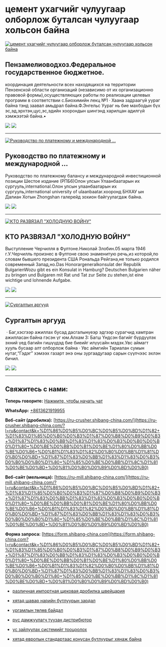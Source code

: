 # цемент ухагчийг чулуугаар олборлож буталсан чулуугаар хольсон байна

<a href="https://swt.shibang-china.com/?l=ru&img&k=%D1%86%D0%B5%D0%BC%D0%B5%D0%BD%D1%82+%D1%83%D1%85%D0%B0%D0%B3%D1%87%D0%B8%D0%B9%D0%B3+%D1%87%D1%83%D0%BB%D1%83%D1%83%D0%B3%D0%B0%D0%B0%D1%80+%D0%BE%D0%BB%D0%B1%D0%BE%D1%80%D0%BB%D0%BE%D0%B6+%D0%B1%D1%83%D1%82%D0%B0%D0%BB%D1%81%D0%B0%D0%BD+%D1%87%D1%83%D0%BB%D1%83%D1%83%D0%B3%D0%B0%D0%B0%D1%80+%D1%85%D0%BE%D0%BB%D1%8C%D1%81%D0%BE%D0%BD+%D0%B1%D0%B0%D0%B9%D0%BD%D0%B0" target="_blank">![цемент ухагчийг чулуугаар олборлож буталсан чулуугаар хольсон байна](http://static.shibang-china.com/all-800x300/295.jpg)</a>

## Пензамелиоводхоз.Федеральное государственное бюджетное.
координация деятельности всех находящихся на территории Пензенской области организаций (независимо от их организационно правовой формы),осуществляющих работы по реализации целевых программ в соответствии с.Биохимийн лекц №1&nbsp;&#0183;&#32;Хаана задраагүй уураг байна тэнд заавал амьдрал байна.Ф.Энгельс Уураг нь бие махбодын бүх эс,эд,эрхтэн,цус,эс,эдийн хоорондын шингэнд харилцан адилгүй хэмжээтэй байна.•


<a href="https://whatsapp.shibangsoft.com/WhatsApp.php" target="_blank" title="WhatsApp">![](http://static.shibang-china.com/icon/whatsapp.png)</a> <a href="https://swt.shibang-china.com/?l=ru&icon&k=%D1%86%D0%B5%D0%BC%D0%B5%D0%BD%D1%82+%D1%83%D1%85%D0%B0%D0%B3%D1%87%D0%B8%D0%B9%D0%B3+%D1%87%D1%83%D0%BB%D1%83%D1%83%D0%B3%D0%B0%D0%B0%D1%80+%D0%BE%D0%BB%D0%B1%D0%BE%D1%80%D0%BB%D0%BE%D0%B6+%D0%B1%D1%83%D1%82%D0%B0%D0%BB%D1%81%D0%B0%D0%BD+%D1%87%D1%83%D0%BB%D1%83%D1%83%D0%B3%D0%B0%D0%B0%D1%80+%D1%85%D0%BE%D0%BB%D1%8C%D1%81%D0%BE%D0%BD+%D0%B1%D0%B0%D0%B9%D0%BD%D0%B0" target="_blank">![](http://static.shibang-china.com/icon/chat-ru.png)</a>

---

<a href="https://swt.shibang-china.com/?l=ru&img&k=%D1%86%D0%B5%D0%BC%D0%B5%D0%BD%D1%82+%D1%83%D1%85%D0%B0%D0%B3%D1%87%D0%B8%D0%B9%D0%B3+%D1%87%D1%83%D0%BB%D1%83%D1%83%D0%B3%D0%B0%D0%B0%D1%80+%D0%BE%D0%BB%D0%B1%D0%BE%D1%80%D0%BB%D0%BE%D0%B6+%D0%B1%D1%83%D1%82%D0%B0%D0%BB%D1%81%D0%B0%D0%BD+%D1%87%D1%83%D0%BB%D1%83%D1%83%D0%B3%D0%B0%D0%B0%D1%80+%D1%85%D0%BE%D0%BB%D1%8C%D1%81%D0%BE%D0%BD+%D0%B1%D0%B0%D0%B9%D0%BD%D0%B0" target="_blank">![Руководство по платежному и международной …](http://static.shibang-china.com/all-800x300/4.jpg)</a>

## Руководство по платежному и международной …
Руководство по платежному балансу и международной инвестиционной позиции Шестое издание (РПБ6)Олон улсын Улаанбаатарын их сургууль,international.Олон улсын улаанбаатарын их сургууль,international university of ulaanbaatar.хооронд БНХАУ ын Далиан Хотын Zhongshan галерейд зохион байгуулагдаж байна.


<a href="https://whatsapp.shibangsoft.com/WhatsApp.php" target="_blank" title="WhatsApp">![](http://static.shibang-china.com/icon/whatsapp.png)</a> <a href="https://swt.shibang-china.com/?l=ru&icon&k=%D1%86%D0%B5%D0%BC%D0%B5%D0%BD%D1%82+%D1%83%D1%85%D0%B0%D0%B3%D1%87%D0%B8%D0%B9%D0%B3+%D1%87%D1%83%D0%BB%D1%83%D1%83%D0%B3%D0%B0%D0%B0%D1%80+%D0%BE%D0%BB%D0%B1%D0%BE%D1%80%D0%BB%D0%BE%D0%B6+%D0%B1%D1%83%D1%82%D0%B0%D0%BB%D1%81%D0%B0%D0%BD+%D1%87%D1%83%D0%BB%D1%83%D1%83%D0%B3%D0%B0%D0%B0%D1%80+%D1%85%D0%BE%D0%BB%D1%8C%D1%81%D0%BE%D0%BD+%D0%B1%D0%B0%D0%B9%D0%BD%D0%B0" target="_blank">![](http://static.shibang-china.com/icon/chat-ru.png)</a>

---

<a href="https://swt.shibang-china.com/?l=ru&img&k=%D1%86%D0%B5%D0%BC%D0%B5%D0%BD%D1%82+%D1%83%D1%85%D0%B0%D0%B3%D1%87%D0%B8%D0%B9%D0%B3+%D1%87%D1%83%D0%BB%D1%83%D1%83%D0%B3%D0%B0%D0%B0%D1%80+%D0%BE%D0%BB%D0%B1%D0%BE%D1%80%D0%BB%D0%BE%D0%B6+%D0%B1%D1%83%D1%82%D0%B0%D0%BB%D1%81%D0%B0%D0%BD+%D1%87%D1%83%D0%BB%D1%83%D1%83%D0%B3%D0%B0%D0%B0%D1%80+%D1%85%D0%BE%D0%BB%D1%8C%D1%81%D0%BE%D0%BD+%D0%B1%D0%B0%D0%B9%D0%BD%D0%B0" target="_blank">![КТО РАЗВЯЗАЛ &quot;ХОЛОДНУЮ ВОЙНУ&quot;](http://static.shibang-china.com/all-800x300/578.jpg)</a>

## КТО РАЗВЯЗАЛ &quot;ХОЛОДНУЮ ВОЙНУ&quot;
Выступление Черчилля в Фултоне.Николай Злобин.05 марта 1946 г.У.Черчилль произнес в Фултоне свою знаменитую речь,из которой,по словам бывшего президента США Рональда Рейгана,не только родился современный Запад,но.Das Honorargeneralkonsulat der Republik BulgarienWozu gibt es ein Konsulat in Hamburg? Deutschen Bulgarien n&#228;her zu bringen und Bulgaren mit Rat und Tat zur Seite zu stehen,ist eine wichtige und lohnende Aufgabe.


<a href="https://whatsapp.shibangsoft.com/WhatsApp.php" target="_blank" title="WhatsApp">![](http://static.shibang-china.com/icon/whatsapp.png)</a> <a href="https://swt.shibang-china.com/?l=ru&icon&k=%D1%86%D0%B5%D0%BC%D0%B5%D0%BD%D1%82+%D1%83%D1%85%D0%B0%D0%B3%D1%87%D0%B8%D0%B9%D0%B3+%D1%87%D1%83%D0%BB%D1%83%D1%83%D0%B3%D0%B0%D0%B0%D1%80+%D0%BE%D0%BB%D0%B1%D0%BE%D1%80%D0%BB%D0%BE%D0%B6+%D0%B1%D1%83%D1%82%D0%B0%D0%BB%D1%81%D0%B0%D0%BD+%D1%87%D1%83%D0%BB%D1%83%D1%83%D0%B3%D0%B0%D0%B0%D1%80+%D1%85%D0%BE%D0%BB%D1%8C%D1%81%D0%BE%D0%BD+%D0%B1%D0%B0%D0%B9%D0%BD%D0%B0" target="_blank">![](http://static.shibang-china.com/icon/chat-ru.png)</a>

---

<a href="https://swt.shibang-china.com/?l=ru&img&k=%D1%86%D0%B5%D0%BC%D0%B5%D0%BD%D1%82+%D1%83%D1%85%D0%B0%D0%B3%D1%87%D0%B8%D0%B9%D0%B3+%D1%87%D1%83%D0%BB%D1%83%D1%83%D0%B3%D0%B0%D0%B0%D1%80+%D0%BE%D0%BB%D0%B1%D0%BE%D1%80%D0%BB%D0%BE%D0%B6+%D0%B1%D1%83%D1%82%D0%B0%D0%BB%D1%81%D0%B0%D0%BD+%D1%87%D1%83%D0%BB%D1%83%D1%83%D0%B3%D0%B0%D0%B0%D1%80+%D1%85%D0%BE%D0%BB%D1%8C%D1%81%D0%BE%D0%BD+%D0%B1%D0%B0%D0%B9%D0%BD%D0%B0" target="_blank">![Сургалтын аргууд](http://static.shibang-china.com/all-800x300/529.jpg)</a>

## Сургалтын аргууд
&nbsp;&#0183;&#32;Баг,хэсгээр ажиллах бусад дасгалынүеэр эдгээр сурагчид хамтран ажилласан байна гэсэн үг юм.Алхам 3: Багш Үндсэн багийг бүрдүүлэх эхний үед багийн гишүүдэд бие биеийг илүүсайн мэдэх.Увс аймагт хууль бусаар алт олборлож байна&nbsp;&#0183;&#32;Увс аймгийн Тариалан сумын нутаг,“Гэдэг” хэмээх газарт энэ оны зургаадугаар сарын сүүлчээс эхлэн бичил.


<a href="https://whatsapp.shibangsoft.com/WhatsApp.php" target="_blank" title="WhatsApp">![](http://static.shibang-china.com/icon/whatsapp.png)</a> <a href="https://swt.shibang-china.com/?l=ru&icon&k=%D1%86%D0%B5%D0%BC%D0%B5%D0%BD%D1%82+%D1%83%D1%85%D0%B0%D0%B3%D1%87%D0%B8%D0%B9%D0%B3+%D1%87%D1%83%D0%BB%D1%83%D1%83%D0%B3%D0%B0%D0%B0%D1%80+%D0%BE%D0%BB%D0%B1%D0%BE%D1%80%D0%BB%D0%BE%D0%B6+%D0%B1%D1%83%D1%82%D0%B0%D0%BB%D1%81%D0%B0%D0%BD+%D1%87%D1%83%D0%BB%D1%83%D1%83%D0%B3%D0%B0%D0%B0%D1%80+%D1%85%D0%BE%D0%BB%D1%8C%D1%81%D0%BE%D0%BD+%D0%B1%D0%B0%D0%B9%D0%BD%D0%B0" target="_blank">![](http://static.shibang-china.com/icon/chat-ru.png)</a>

---
## Свяжитесь с нами:

**Теперь говорите:** [Нажмите, чтобы начать чат](https://swt.shibang-china.com?l=ru&contact&k=%D1%86%D0%B5%D0%BC%D0%B5%D0%BD%D1%82+%D1%83%D1%85%D0%B0%D0%B3%D1%87%D0%B8%D0%B9%D0%B3+%D1%87%D1%83%D0%BB%D1%83%D1%83%D0%B3%D0%B0%D0%B0%D1%80+%D0%BE%D0%BB%D0%B1%D0%BE%D1%80%D0%BB%D0%BE%D0%B6+%D0%B1%D1%83%D1%82%D0%B0%D0%BB%D1%81%D0%B0%D0%BD+%D1%87%D1%83%D0%BB%D1%83%D1%83%D0%B3%D0%B0%D0%B0%D1%80+%D1%85%D0%BE%D0%BB%D1%8C%D1%81%D0%BE%D0%BD+%D0%B1%D0%B0%D0%B9%D0%BD%D0%B0)

**WhatsApp:**  [+8613621919955](https://whatsapp.shibangsoft.com/WhatsApp.php)

**Веб-сайт (дробилка):** [https://ru-crusher.shibang-china.com/](https://ru-crusher.shibang-china.com/?l=ru&contact&k=%D1%86%D0%B5%D0%BC%D0%B5%D0%BD%D1%82+%D1%83%D1%85%D0%B0%D0%B3%D1%87%D0%B8%D0%B9%D0%B3+%D1%87%D1%83%D0%BB%D1%83%D1%83%D0%B3%D0%B0%D0%B0%D1%80+%D0%BE%D0%BB%D0%B1%D0%BE%D1%80%D0%BB%D0%BE%D0%B6+%D0%B1%D1%83%D1%82%D0%B0%D0%BB%D1%81%D0%B0%D0%BD+%D1%87%D1%83%D0%BB%D1%83%D1%83%D0%B3%D0%B0%D0%B0%D1%80+%D1%85%D0%BE%D0%BB%D1%8C%D1%81%D0%BE%D0%BD+%D0%B1%D0%B0%D0%B9%D0%BD%D0%B0)

**Веб-сайт (мельница):** [https://ru-mill.shibang-china.com/](https://ru-mill.shibang-china.com/?l=ru&contact&k=%D1%86%D0%B5%D0%BC%D0%B5%D0%BD%D1%82+%D1%83%D1%85%D0%B0%D0%B3%D1%87%D0%B8%D0%B9%D0%B3+%D1%87%D1%83%D0%BB%D1%83%D1%83%D0%B3%D0%B0%D0%B0%D1%80+%D0%BE%D0%BB%D0%B1%D0%BE%D1%80%D0%BB%D0%BE%D0%B6+%D0%B1%D1%83%D1%82%D0%B0%D0%BB%D1%81%D0%B0%D0%BD+%D1%87%D1%83%D0%BB%D1%83%D1%83%D0%B3%D0%B0%D0%B0%D1%80+%D1%85%D0%BE%D0%BB%D1%8C%D1%81%D0%BE%D0%BD+%D0%B1%D0%B0%D0%B9%D0%BD%D0%B0)

**Форма запроса:** [https://form.shibang-china.com](https://form.shibang-china.com?l=ru&contact&k=%D1%86%D0%B5%D0%BC%D0%B5%D0%BD%D1%82+%D1%83%D1%85%D0%B0%D0%B3%D1%87%D0%B8%D0%B9%D0%B3+%D1%87%D1%83%D0%BB%D1%83%D1%83%D0%B3%D0%B0%D0%B0%D1%80+%D0%BE%D0%BB%D0%B1%D0%BE%D1%80%D0%BB%D0%BE%D0%B6+%D0%B1%D1%83%D1%82%D0%B0%D0%BB%D1%81%D0%B0%D0%BD+%D1%87%D1%83%D0%BB%D1%83%D1%83%D0%B3%D0%B0%D0%B0%D1%80+%D1%85%D0%BE%D0%BB%D1%8C%D1%81%D0%BE%D0%BD+%D0%B1%D0%B0%D0%B9%D0%BD%D0%B0)

* [различная импортная щековая дробилка швейцария](../130/%D1%80%D0%B0%D0%B7%D0%BB%D0%B8%D1%87%D0%BD%D0%B0%D1%8F%20%D0%B8%D0%BC%D0%BF%D0%BE%D1%80%D1%82%D0%BD%D0%B0%D1%8F%20%D1%89%D0%B5%D0%BA%D0%BE%D0%B2%D0%B0%D1%8F%20%D0%B4%D1%80%D0%BE%D0%B1%D0%B8%D0%BB%D0%BA%D0%B0%20%D1%88%D0%B2%D0%B5%D0%B9%D1%86%D0%B0%D1%80%D0%B8%D1%8F.md)

* [хятад шавар нарийн бутлуурын зардал](../127/%D1%85%D1%8F%D1%82%D0%B0%D0%B4%20%D1%88%D0%B0%D0%B2%D0%B0%D1%80%20%D0%BD%D0%B0%D1%80%D0%B8%D0%B9%D0%BD%20%D0%B1%D1%83%D1%82%D0%BB%D1%83%D1%83%D1%80%D1%8B%D0%BD%20%D0%B7%D0%B0%D1%80%D0%B4%D0%B0%D0%BB.md)

* [ургамлын төлөв байдал](../126/%D1%83%D1%80%D0%B3%D0%B0%D0%BC%D0%BB%D1%8B%D0%BD%20%D1%82%D3%A9%D0%BB%D3%A9%D0%B2%20%D0%B1%D0%B0%D0%B9%D0%B4%D0%B0%D0%BB.md)

* [pvc дамжуулагч туузан дистрибютор](../129/pvc%20%D0%B4%D0%B0%D0%BC%D0%B6%D1%83%D1%83%D0%BB%D0%B0%D0%B3%D1%87%20%D1%82%D1%83%D1%83%D0%B7%D0%B0%D0%BD%20%D0%B4%D0%B8%D1%81%D1%82%D1%80%D0%B8%D0%B1%D1%8E%D1%82%D0%BE%D1%80.md)

* [ус зайлуулах системийг тооцоолох](../129/%D1%83%D1%81%20%D0%B7%D0%B0%D0%B9%D0%BB%D1%83%D1%83%D0%BB%D0%B0%D1%85%20%D1%81%D0%B8%D1%81%D1%82%D0%B5%D0%BC%D0%B8%D0%B9%D0%B3%20%D1%82%D0%BE%D0%BE%D1%86%D0%BE%D0%BE%D0%BB%D0%BE%D1%85.md)

* [хятад европын стандартаас конусан бутлуурыг хянаж байна](../127/%D1%85%D1%8F%D1%82%D0%B0%D0%B4%20%D0%B5%D0%B2%D1%80%D0%BE%D0%BF%D1%8B%D0%BD%20%D1%81%D1%82%D0%B0%D0%BD%D0%B4%D0%B0%D1%80%D1%82%D0%B0%D0%B0%D1%81%20%D0%BA%D0%BE%D0%BD%D1%83%D1%81%D0%B0%D0%BD%20%D0%B1%D1%83%D1%82%D0%BB%D1%83%D1%83%D1%80%D1%8B%D0%B3%20%D1%85%D1%8F%D0%BD%D0%B0%D0%B6%20%D0%B1%D0%B0%D0%B9%D0%BD%D0%B0.md)